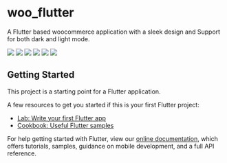 # woo_flutter

A Flutter based woocommerce application with a sleek design and Support for both dark and light mode.

![](https://github.com/huzaifa18/woo_flutter/blob/master/assets/images/splash_light.jpg) ![](https://github.com/huzaifa18/woo_flutter/blob/master/assets/images/splash_dark.jpg)
![](https://github.com/huzaifa18/woo_flutter/blob/master/assets/images/home_light.jpg) ![](https://github.com/huzaifa18/woo_flutter/blob/master/assets/images/home_dark.jpg)
![](https://github.com/huzaifa18/woo_flutter/blob/master/assets/images/details_light.jpg) ![](https://github.com/huzaifa18/woo_flutter/blob/master/assets/images/details_dark.jpg)

## Getting Started

This project is a starting point for a Flutter application.

A few resources to get you started if this is your first Flutter project:

- [Lab: Write your first Flutter app](https://flutter.dev/docs/get-started/codelab)
- [Cookbook: Useful Flutter samples](https://flutter.dev/docs/cookbook)

For help getting started with Flutter, view our
[online documentation](https://flutter.dev/docs), which offers tutorials,
samples, guidance on mobile development, and a full API reference.
